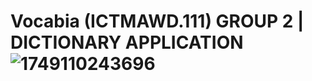 # Vocabia (ICTMAWD.111) GROUP 2 | DICTIONARY APPLICATION![1749110243696](https://github.com/user-attachments/assets/5c767612-8136-4dc3-a668-60d98a9a7f75)
